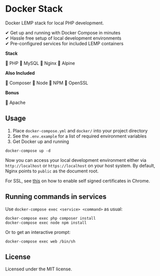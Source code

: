 # Docker Stack

Docker LEMP stack for local PHP development.

✔︎ Get up and running with Docker Compose in minutes  
✔︎ Hassle free setup of local development environments  
✔︎ Pre-configured services for included LEMP containers

**Stack**

🚀 PHP 🚀 MySQL 🚀 Nginx 🚀 Alpine

**Also Included**

🚀 Composer 🚀 Node 🚀 NPM 🚀 OpenSSL

**Bonus**

🚀 Apache

## Usage

1. Place `docker-compose.yml` and `docker/` into your project directory
2. See the `.env.example` for a list of required environment variables
3. Get Docker up and running

```
docker-compose up -d
```

Now you can access your local development environment either via `http://localhost` or `https://localhost` on your host system. By default, Nginx points to `public` as the document root.

For SSL, see [this](https://stackoverflow.com/a/31900210/1620163) on how to enable self signed certificates in Chrome.

## Running commands in services

Use `docker-compose exec <service> <command>` as usual:

```
docker-compose exec php composer install
docker-compose exec node npm install
```

Or to get an interactive prompt:

```
docker-compose exec web /bin/sh
```

## License

Licensed under the MIT license.
